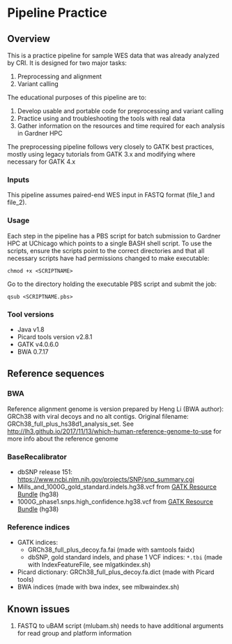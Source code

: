 # Pipeline Practice #

## Overview ##
This is a practice pipeline for sample WES data that was already analyzed by CRI. It is designed for two major tasks:
1. Preprocessing and alignment
2. Variant calling

The educational purposes of this pipeline are to:
1. Develop usable and portable code for preprocessing and variant calling
2. Practice using and troubleshooting the tools with real data
3. Gather information on the resources and time required for each analysis in Gardner HPC

The preprocessing pipeline follows very closely to GATK best practices, mostly using legacy tutorials from GATK 3.x and modifying where necessary for GATK 4.x

### Inputs ###
This pipeline assumes paired-end WES input in FASTQ format (file_1 and file_2). 

### Usage ###
Each step in the pipeline has a PBS script for batch submission to Gardner HPC at UChicago which points to a single BASH shell script. To use the scripts, ensure the scripts point to the correct directories and that all necessary scripts have had permissions changed to make executable:

`chmod +x <SCRIPTNAME>`

Go to the directory holding the executable PBS script and submit the job: 

`qsub <SCRIPTNAME.pbs>`

### Tool versions ###
* Java v1.8
* Picard tools version v2.8.1
* GATK v4.0.6.0
* BWA 0.7.17

## Reference sequences ##

### BWA ###
Reference alignment genome is version prepared by Heng Li (BWA author): GRCh38 with viral decoys and no alt contigs. Original filename: GRCh38_full_plus_hs38d1_analysis_set. See http://lh3.github.io/2017/11/13/which-human-reference-genome-to-use for more info about the reference genome

### BaseRecalibrator ###
* dbSNP release 151: https://www.ncbi.nlm.nih.gov/projects/SNP/snp_summary.cgi
* Mills_and_1000G_gold_standard.indels.hg38.vcf from [GATK Resource Bundle](https://software.broadinstitute.org/gatk/download/bundle) (hg38)
* 1000G_phase1.snps.high_confidence.hg38.vcf from [GATK Resource Bundle](https://software.broadinstitute.org/gatk/download/bundle) (hg38)

### Reference indices ###
* GATK indices: 
	* GRCh38_full_plus_decoy.fa.fai (made with samtools faidx)
	* dbSNP, gold standard indels, and phase 1 VCF indices: `*.tbi` (made with IndexFeatureFile, see mlgatkindex.sh)
* Picard dictionary: GRCh38_full_plus_decoy.fa.dict (made with Picard tools)
* BWA indices (made with bwa index, see mlbwaindex.sh)

## Known issues ##
1. FASTQ to uBAM script (mlubam.sh) needs to have additional arguments for read group and platform information 
